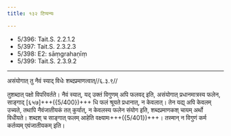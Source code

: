 ```yaml
---
title: १३२ टिप्पन्यः

---
```

- 5/396: Tait.S. 2.2.1.2
- 5/397: Tait.S. 2.3.2.3
- 5/398: E2: sāṃgrahaṇīṃ
- 5/399: Tait.S. 2.3.9.2

____________________________________________


असंयोगात् तु नैवं स्याद् विधेः शब्दप्रमाणत्वात्//६.३.९//

तुशब्दात् पक्षो विपरिवर्तते। नैवं स्यात्, यद् उक्तं विगुणम् अपि फलवद् इति, असंयोगात् प्रधानमात्रस्य फलेन, साङ्गाद् [६५७]+++({5/400})+++ धि फलं श्रूयते प्रधानात्, न केवलात्। तेन यद्य् अपि केवलम् उच्यते, तथापि नैवंजातीयकं तत् कुर्यात्, न केवलस्य फलेन संयोग इति, शब्दप्रमाणकश् चायम् अर्थो विधीयते। शब्दश् च साङ्गात् फलम् आहेति वक्ष्यामः+++({5/401})+++। तस्मान् न विगुणं कर्म कर्तव्यम् एवंजातीयकम् इति।
